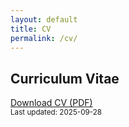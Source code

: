 ```yaml
---
layout: default
title: CV
permalink: /cv/
---
```


## Curriculum Vitae

<p>
  <a class="btn" href="{{ '/assets/cv/Ye_Shen_CV.pdf' | relative_url }}" target="_blank" download>Download CV (PDF)</a>
  <br><small>Last updated: 2025-09-28</small>
</p>
